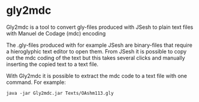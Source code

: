 # gly2mdc
Gly2mdc is a tool to convert gly-files produced with JSesh to plain text files with Manuel de Codage (mdc) encoding

The .gly-files produced with for example JSesh are binary-files that require a hieroglyphic text editor to open them. From JSesh it is possible to copy out the mdc coding of the text but this takes several clicks and manually inserting the copied text to a text file.

With Gly2mdc it is possible to extract the mdc code to a text file with one command. For example:

    java -jar Gly2mdc.jar Texts/OAshm113.gly
